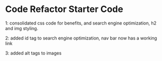 # Code Refactor Starter Code
1: consolidated css code for benefits, and search engine optimization, h2 and img styling.

2: added id tag to search engine optimization, nav bar now has a working link

3: added alt tags to images